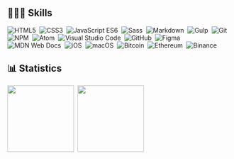 ## 👨🏼‍🔧 Skills
![HTML5](https://img.shields.io/badge/HTML5-E34F26?style=for-the-badge&logo=html5&logoColor=white)&nbsp;
![CSS3](https://img.shields.io/badge/CSS3-1572B6?style=for-the-badge&logo=css3&logoColor=white)&nbsp;
![JavaScript ES6](https://img.shields.io/badge/JavaScript-323330?style=for-the-badge&logo=javascript&logoColor=F7DF1E)&nbsp;
![Sass](https://img.shields.io/badge/Sass-CC6699?style=for-the-badge&logo=sass&logoColor=white)&nbsp;
![Markdown](https://img.shields.io/badge/markdown-%23000000.svg?style=for-the-badge&logo=markdown&logoColor=white)&nbsp;
![Gulp](https://img.shields.io/badge/GULP-%23CF4647.svg?style=for-the-badge&logo=gulp&logoColor=white)&nbsp;
![Git](https://img.shields.io/badge/git-%23F05033.svg?style=for-the-badge&logo=git&logoColor=white)&nbsp;
![NPM](https://img.shields.io/badge/NPM-%23CB3837.svg?style=for-the-badge&logo=npm&logoColor=white)&nbsp;
![Atom](https://img.shields.io/badge/Atom-%2366595C.svg?style=for-the-badge&logo=atom&logoColor=white)&nbsp;
![Visual Studio Code](https://img.shields.io/badge/Visual%20Studio%20Code-0078d7.svg?style=for-the-badge&logo=visual-studio-code&logoColor=white)&nbsp;
![GitHub](https://img.shields.io/badge/github-%23121011.svg?style=for-the-badge&logo=github&logoColor=white)&nbsp;
![Figma](https://img.shields.io/badge/figma-%23F24E1E.svg?style=for-the-badge&logo=figma&logoColor=white)&nbsp;
![MDN Web Docs](https://img.shields.io/badge/MDN_Web_Docs-black?style=for-the-badge&logo=mdnwebdocs&logoColor=white)&nbsp;
![iOS](https://img.shields.io/badge/iOS-000000?style=for-the-badge&logo=ios&logoColor=white)&nbsp;
![macOS](https://img.shields.io/badge/mac%20os-000000?style=for-the-badge&logo=macos&logoColor=F0F0F0)&nbsp;
![Bitcoin](https://img.shields.io/badge/Bitcoin-000?style=for-the-badge&logo=bitcoin&logoColor=white)&nbsp;
![Ethereum](https://img.shields.io/badge/Ethereum-3C3C3D?style=for-the-badge&logo=Ethereum&logoColor=white)&nbsp;
![Binance](https://img.shields.io/badge/Binance-FCD535?style=for-the-badge&logo=binance&logoColor=white)&nbsp;

## 📊 Statistics 

<p>
  <img height="150em" src="https://github-readme-stats.vercel.app/api/top-langs/?username=CMIelczarek&langs_count=6&layout=compact" align = "center"/>&nbsp;
  <span height="150em" width="auto"></span>
  <img height="150em" src="https://github-readme-stats.vercel.app/api?username=CMIelczarek&show_icons=true&theme=tokyonight&count_private=true&hide=issues" align="center"/>
</p> 
